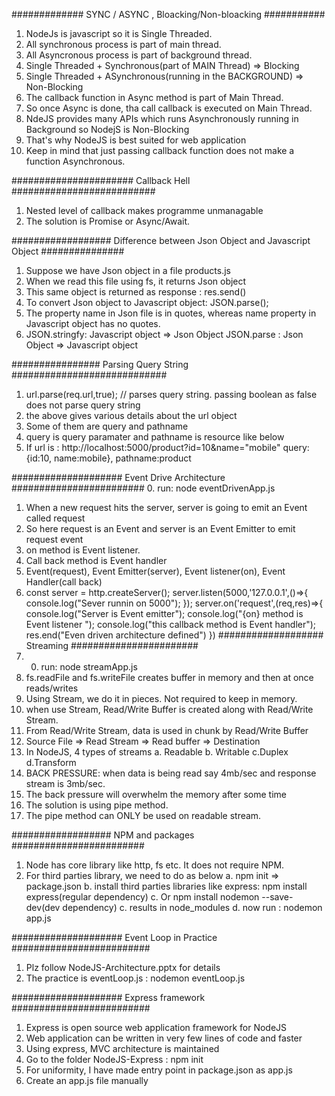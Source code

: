 ############# SYNC / ASYNC , Bloacking/Non-bloacking ###########
1. NodeJs is javascript so it is Single Threaded.
2. All synchronous process is part of main thread.
3. All Asyncronous process is part of background thread.
4. Single Threaded + Synchronous(part of MAIN Thread) => Blocking
5. Single Threaded + ASynchronous(running in the BACKGROUND) => Non-Blocking 
6. The callback function in Async method is part of Main Thread.
7. So once Async is done, tha call callback is executed on Main Thread.
8. NdeJS provides many APIs which runs Asynchronously running in Background so NodejS is Non-Blocking
9. That's why NodeJS is best suited for web application
10. Keep in mind that just passing callback function does not make a function Asynchronous.

###################### Callback Hell ##########################
1. Nested level of callback makes programme unmanagable
2. The solution is Promise or Async/Await.

################## Difference between Json Object and Javascript Object ###############
1. Suppose we have Json object in a file products.js
2. When we read this file using fs, it returns Json object
3. This same object is returned as response : res.send(<json object>)
4. To convert Json object to Javascript object: JSON.parse(<json object>);
5. The property name in Json file is in quotes, whereas name property in Javascript
    object has no quotes.
6. JSON.stringfy: Javascript object => Json Object
   JSON.parse  : Json Object => Javascript object

################ Parsing Query String ############################
1. url.parse(req.url,true); // parses query string. passing boolean as false does not parse query string
2. the above gives various details about the url object
3. Some of them are query and pathname
4. query is query paramater and pathname is resource like below
5. If url is : http://localhost:5000/product?id=10&name="mobile" 
      query: {id:10, name:mobile}, pathname:product

#################### Event Drive Architecture ########################
0. run: node eventDrivenApp.js
1. When a new request hits the server, server is going to emit an Event called request
2. So here request is an Event and server is an Event Emitter to emit request event
3.  on method is Event listener. 
4. Call back method is Event handler
5. Event(request), Event Emitter(server), Event listener(on), Event Handler(call back)
6.  const server = http.createServer();
    server.listen(5000,'127.0.0.1',()=>{
        console.log("Sever runnin on 5000");
    });
    server.on('request',(req,res)=>{
        console.log("Server is Event emitter");
        console.log("{on} method is Event listener ");
        console.log("this callback method is Event handler");
        res.end("Even driven architecture defined")
    })
################### Streaming #######################
0. 0. run: node streamApp.js
1. fs.readFile and fs.writeFile creates buffer in memory and then at once reads/writes
2. Using Stream, we do it in pieces. Not required to keep in memory.
3. when use Stream, Read/Write Buffer is created along with Read/Write Stream.
4. From Read/Write Stream, data is used in chunk by Read/Write Buffer
5. Source File => Read Stream => Read buffer => Destination
6. In NodeJS, 4 types of streams
     a. Readable b. Writable c.Duplex d.Transform
7. BACK PRESSURE: when data is being read say 4mb/sec and response stream is 3mb/sec.
8. The back pressure will overwhelm the memory after some time
9. The solution is using pipe method.
10. The pipe method can ONLY be used on readable stream.


##################  NPM and packages ########################
1. Node has core library like http, fs etc. It does not require NPM.
2. For third parties library, we need to do as below
                   a. npm init => package.json
                   b. install third parties libraries like express: npm install express(regular dependency)
                   c. Or npm install nodemon --save-dev(dev dependency)
                   c. results in node_modules
                   d. now run : nodemon app.js

####################  Event Loop in Practice #########################
1. Plz follow NodeJS-Architecture.pptx for details
2. The practice is eventLoop.js : nodemon eventLoop.js

####################  Express framework #########################
 1. Express is open source web application framework for NodeJS
 2. Web application can be written in very few lines of code and faster
 3. Using express, MVC architecture is maintained
 4. Go to the folder NodeJS-Express : npm init
 5. For uniformity, I have made entry point in package.json as app.js
 6. Create an app.js file manually